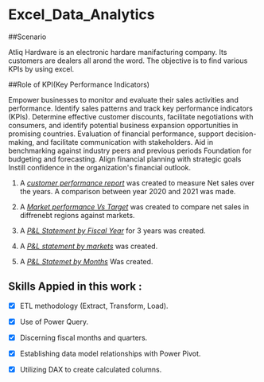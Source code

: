# Excel_Data_Analytics
##Scenario 

Atliq Hardware is an electronic hardare manifacturing company. Its customers are dealers all arond the word. The objective is to find various KPIs by using excel. 

##Role of KPI(Key Performance Indicators)

Empower businesses to monitor and evaluate their sales activities and performance.
Identify sales patterns and track key performance indicators (KPIs).
Determine effective customer discounts, facilitate negotiations with consumers, and identify potential business expansion opportunities in promising countries.
Evaluation of financial performance, support decision-making, and facilitate communication with stakeholders.
Aid in benchmarking against industry peers and previous periods Foundation for budgeting and forecasting. Align financial planning with strategic goals Instill confidence in the organization's financial outlook.




1. A _[customer performance report](https://github.com/rahulpathak-DA/Excel_Data_Analytics/blob/main/Customer%20Performance%20Report.pdf)_ was created to measure  Net sales over the years. A comparison  between year 2020 and 2021 was made. 
2. A _[Market performance Vs Target](https://github.com/rahulpathak-DA/Excel_Data_Analytics/blob/main/Market%20Performance%20vs%20Target%20Report.pdf)_  was created to compare net sales in diffrenebt regions against markets. 
3. A _[P&L Statement by Fiscal Year](https://github.com/rahulpathak-DA/Excel_Data_Analytics/blob/main/P%26L%20Statement%20by%20Fiscal%20Year.pdf)_ for 3 years was created. 

4. A _[P&L statement by markets](https://github.com/rahulpathak-DA/Excel_Data_Analytics/blob/main/P%26L%20Statement%20by%20Markets.pdf)_ was created. 

5. A _[P&L Statemet by Months](https://github.com/rahulpathak-DA/Excel_Data_Analytics/blob/main/P%26L%20Statement%20by%20Months.pdf)_ Was created. 



##  Skills Appied in this work :
- [x]	 ETL methodology (Extract, Transform, Load).
- [x]	Use of Power Query.
- [x]	Discerning fiscal months and quarters.
- [x]	Establishing data model relationships with Power Pivot.
- [x]	Utilizing DAX to create calculated columns.


